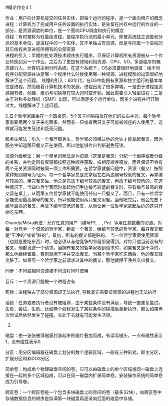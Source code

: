 #概论作业4
1.

作业：用户向计算机提交的任务实体，即每个运行的程序，是一个面向用户的概念  
进程：计算机为了完成用户任务设置的执行实体，是驻留在内存中运行的作业的一部分，是资源调度的单位，是一个面向CPU调度和执行的概念  
线程：有时被称为轻量级进程，是程序执行流的最小单元，即被系统独立调度和分派的基本单位，是进程中的一个实体。其不单独占有资源，而是与同属一个进程的其它线程共享进程所拥有的全部资源  
进程的引入：早期的批处理技术顺序执行程序，只保证计算机所有资源被从一个作业转换到另一个作业，之后为了更加有效地利用资源、CPU、I/O，多道程序的概念被引入，计算机采用分时系统，在这个系统下，OS必须要很好地调度：给不同程序分配资源并决定哪一个程序什么时候使用哪一种资源，进程模型的出现很好地解决了这个问题。
线程的引入：60年代，在OS中能拥有资源和独立运行的基本单位是进程，然而随着计算机技术的发展，进程出现了很多弊端，一是由于进程是资源拥有者，创建、撤消与切换存在较大的时空开销，因此需要引入轻型进程；二是由于对称多处理机（SMP）出现，可以满足多个运行单位，而多个进程并行开销过大。线程解决了上述问题。

2.五个哲学家围坐在一个圆桌前，5个叉子间隔摆放在他们的左右手旁，每个哲学家需要用两个叉子来吃面条，然而有一只或者两只叉子可能被邻座的人使用了。这样就可能发生死锁和饿死问题。

服务生解法：引入一个餐厅服务生，哲学家必须经过他的允许才能拿起餐叉。因为服务生知道哪只餐叉正在使用，所以他能够作出判断避免死锁。
   
资源分级解法：另一个简单的解法是为资源（这里是餐叉）分配一个偏序或者分级的关系，并约定所有资源都按照这种顺序获取，按相反顺序释放，而且保证不会有两个无关资源同时被同一项工作所需要。在哲学家就餐问题中，资源（餐叉）按照某种规则编号为1至5，每一个哲学家总是先拿起左右两边编号较低的餐叉，再拿编号较高的。用完餐叉后，他总是先放下编号较高的餐叉，再放下编号较低的。在这种情况下，当四位哲学家同时拿起他们手边编号较低的餐叉时，只有编号最高的餐叉留在桌上，从而第五位哲学家就不能使用任何一只餐叉了。而且，只有一位哲学家能使用最高编号的餐叉，所以他能使用两只餐叉用餐。当他吃完后，他会先放下编号最高的餐叉，再放下编号较低的餐叉，从而让另一位哲学家拿起后边的这只开始吃东西。

Chandy/Misra解法：允许任意的用户（编号P1, ..., Pn）争用任意数量的资源。对每一对竞争一个资源的哲学家，新拿一个餐叉，给编号较低的哲学家。每只餐叉都是“干净的”或者“脏的”。最初，所有的餐叉都是脏的。
当一位哲学家要使用资源（也就是要吃东西）时，他必须从与他竞争的邻居那里得到。对每只他当前没有的餐叉，他都发送一个请求。当拥有餐叉的哲学家收到请求时，如果餐叉是干净的，那么他继续留着，否则就擦干净并交出餐叉。当某个哲学家吃东西后，他的餐叉就变脏了。如果另一个哲学家之前请求过其中的餐叉，那他就擦干净并交出餐叉。

同步：不同或相同资源被不同进程同时使用

互斥：一个资源只能被一个进程占有

死锁：进程独占了部分资源却无法执行, 导致其它需要该资源的进程也无法执行

活锁：任务或者执行者没有被阻塞，由于某些条件没有满足，导致一直重复尝试，失败，尝试，失败。比如两个线程发生了某些条件的碰撞后重新执行，那么如果再次尝试后依然发生了碰撞，长此下去就有可能发生活锁。

3.

磁盘：由一张张被薄磁膜封装起来的磁片叠加而成，有读写磁头，一点有磁性表示1，没有磁性表示0.

分区：用分区编辑器在磁盘上划分的数个逻辑区域，一般有三种形式，即主分区，扩展分区和非DOS分区

简单卷：构成单个物理磁盘空间的卷。它可以由磁盘上的单个区域或同一磁盘上连接在一起的多个区域组成，可以在同一磁盘内扩展简单卷。安装操作系统的简单卷成为引导卷。

跨区卷：一个跨区卷是一个包含多块磁盘上的空间的卷（最多32块），向跨区卷中存储数据信息的顺序是存满第一块磁盘再逐渐向后面的磁盘中存储。
